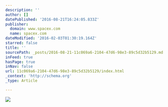 ```yaml
---
description: ''
author: []
datePublished: '2016-08-21T16:24:05.833Z'
publisher:
  domain: www.spacex.com
  name: spacex.com
dateModified: '2016-02-03T01:30:19.164Z'
starred: false
title: ''
sourcePath: _posts/2016-08-21-11c069a6-2104-47d6-98e3-89c5d32b5129.md
inFeed: true
hasPage: true
inNav: false
url: 11c069a6-2104-47d6-98e3-89c5d32b5129/index.html
_context: 'http://schema.org'
_type: Article

---
```

![](http://www.spacex.com/sites/spacex/files/images/dragon/interior_3.jpg)